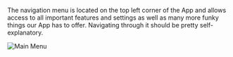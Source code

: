 The navigation menu is located on the top left corner of the App and allows access to all important features and settings as well as many more funky things our App has to offer. Navigating through it should be pretty self-explanatory.

![Main Menu](https://raw.githubusercontent.com/SecUpwN/Android-IMSI-Catcher-Detector/master/SCREENSHOTS/Main_Menu.png)